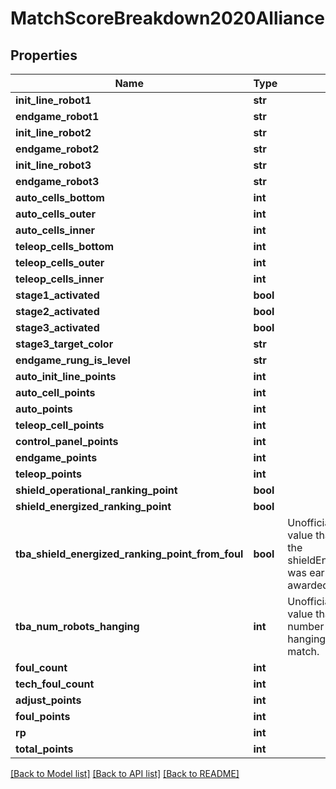 # MatchScoreBreakdown2020Alliance

## Properties
Name | Type | Description | Notes
------------ | ------------- | ------------- | -------------
**init_line_robot1** | **str** |  | [optional] 
**endgame_robot1** | **str** |  | [optional] 
**init_line_robot2** | **str** |  | [optional] 
**endgame_robot2** | **str** |  | [optional] 
**init_line_robot3** | **str** |  | [optional] 
**endgame_robot3** | **str** |  | [optional] 
**auto_cells_bottom** | **int** |  | [optional] 
**auto_cells_outer** | **int** |  | [optional] 
**auto_cells_inner** | **int** |  | [optional] 
**teleop_cells_bottom** | **int** |  | [optional] 
**teleop_cells_outer** | **int** |  | [optional] 
**teleop_cells_inner** | **int** |  | [optional] 
**stage1_activated** | **bool** |  | [optional] 
**stage2_activated** | **bool** |  | [optional] 
**stage3_activated** | **bool** |  | [optional] 
**stage3_target_color** | **str** |  | [optional] 
**endgame_rung_is_level** | **str** |  | [optional] 
**auto_init_line_points** | **int** |  | [optional] 
**auto_cell_points** | **int** |  | [optional] 
**auto_points** | **int** |  | [optional] 
**teleop_cell_points** | **int** |  | [optional] 
**control_panel_points** | **int** |  | [optional] 
**endgame_points** | **int** |  | [optional] 
**teleop_points** | **int** |  | [optional] 
**shield_operational_ranking_point** | **bool** |  | [optional] 
**shield_energized_ranking_point** | **bool** |  | [optional] 
**tba_shield_energized_ranking_point_from_foul** | **bool** | Unofficial TBA-computed value that indicates whether the shieldEnergizedRankingPoint was earned normally or awarded due to a foul. | [optional] 
**tba_num_robots_hanging** | **int** | Unofficial TBA-computed value that counts the number of robots who were hanging at the end of the match. | [optional] 
**foul_count** | **int** |  | [optional] 
**tech_foul_count** | **int** |  | [optional] 
**adjust_points** | **int** |  | [optional] 
**foul_points** | **int** |  | [optional] 
**rp** | **int** |  | [optional] 
**total_points** | **int** |  | [optional] 

[[Back to Model list]](../README.md#documentation-for-models) [[Back to API list]](../README.md#documentation-for-api-endpoints) [[Back to README]](../README.md)


